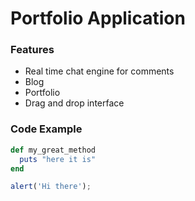 # Portfolio Application

### Features

* Real time chat engine for comments
* Blog
* Portfolio
* Drag and drop interface

### Code Example

```ruby
def my_great_method
  puts "here it is"
end
```

```javascript
alert('Hi there');
```
